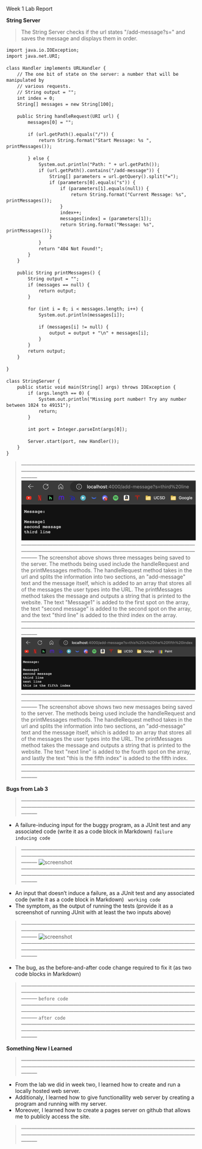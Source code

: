 Week 1 Lab Report

__String Server__
> The String Server checks if the url states "/add-message?s=" and saves the message and displays them in order.

```
import java.io.IOException;
import java.net.URI;

class Handler implements URLHandler {
    // The one bit of state on the server: a number that will be manipulated by
    // various requests.
    // String output = "";
    int index = 0;
    String[] messages = new String[100];

    public String handleRequest(URI url) {
        messages[0] = "";

        if (url.getPath().equals("/")) {
            return String.format("Start Message: %s ", printMessages());

        } else {
            System.out.println("Path: " + url.getPath());
            if (url.getPath().contains("/add-message")) {
                String[] parameters = url.getQuery().split("=");
                if (parameters[0].equals("s")) {
                    if (parameters[1].equals(null)) {
                        return String.format("Current Message: %s", printMessages());
                    }
                    index++;
                    messages[index] = (parameters[1]);
                    return String.format("Message: %s", printMessages());
                }
            }
            return "404 Not Found!";
        }
    }

    public String printMessages() {
        String output = "";
        if (messages == null) {
            return output;
        }

        for (int i = 0; i < messages.length; i++) {
            System.out.println(messages[i]);

            if (messages[i] != null) {
                output = output + "\n" + messages[i];
            }
        }
        return output;
    }

}

class StringServer {
    public static void main(String[] args) throws IOException {
        if (args.length == 0) {
            System.out.println("Missing port number! Try any number between 1024 to 49151");
            return;
        }

        int port = Integer.parseInt(args[0]);

        Server.start(port, new Handler());
    }
}
```


>—————————————————————————————————————————————————————————————————————
![screenshot](image1.png)
>—————————————————————————————————————————————————————————————————————
>The screenshot above shows three messages being saved to the server. The methods being used include the handleRequest and the printMessages methods. The handleRequest method takes in the url and splits the information into two sections, an "add-message" text and the message itself, which is added to an array that stores all of the messages the user types into the URL. The printMessages method takes the message and outputs a string that is printed to the website. The text "Message1" is added to the first spot on the array, the text "second message" is added to the second spot on the array, and the text "third line"  is added to the third index on the array.
>—————————————————————————————————————————————————————————————————————
![screenshot](image2.png)
>—————————————————————————————————————————————————————————————————————
>The screenshot above shows two new messages being saved to the server. The methods being used include the handleRequest and the printMessages methods. The handleRequest method takes in the url and splits the information into two sections, an "add-message" text and the message itself, which is added to an array that stores all of the messages the user types into the URL. The printMessages method takes the message and outputs a string that is printed to the website. The text "next line" is added to the fourth spot on the array, and lastly the text "this is the fifth index" is added to the fifth index.
>—————————————————————————————————————————————————————————————————————

__Bugs from Lab 3__ 

>—————————————————————————————————————————————————————————————————————
* A failure-inducing input for the buggy program, as a JUnit test and any associated code (write it as a code block in Markdown)
``` failure inducing code ```
>—————————————————————————————————————————————————————————————————————
![screenshot](junit1.png)
>—————————————————————————————————————————————————————————————————————
* An input that doesn’t induce a failure, as a JUnit test and any associated code (write it as a code block in Markdown)
``` working code```
* The symptom, as the output of running the tests (provide it as a screenshot of running JUnit with at least the two inputs above)
>—————————————————————————————————————————————————————————————————————
![screenshot](junit2.png)
>—————————————————————————————————————————————————————————————————————
* The bug, as the before-and-after code change required to fix it (as two code blocks in Markdown)
>—————————————————————————————————————————————————————————————————————
``` before code ```
>—————————————————————————————————————————————————————————————————————
``` after code  ```
>—————————————————————————————————————————————————————————————————————

__Something New I Learned__

>—————————————————————————————————————————————————————————————————————
* From the lab we did in week two, I learned how to create and run a locally hosted web server.
* Additionaly, I learned how to give functionallity web server by creating a program and running with my server.
* Moreover, I learned how to create a pages server on github that allows me to publicly access the site.
>—————————————————————————————————————————————————————————————————————